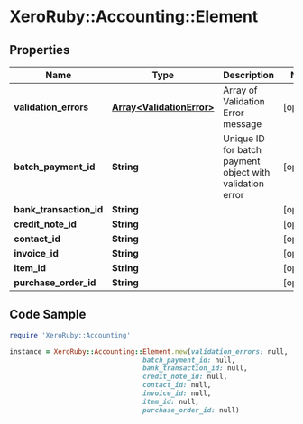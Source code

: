 # XeroRuby::Accounting::Element

## Properties

Name | Type | Description | Notes
------------ | ------------- | ------------- | -------------
**validation_errors** | [**Array&lt;ValidationError&gt;**](ValidationError.md) | Array of Validation Error message | [optional] 
**batch_payment_id** | **String** | Unique ID for batch payment object with validation error | [optional] 
**bank_transaction_id** | **String** |  | [optional] 
**credit_note_id** | **String** |  | [optional] 
**contact_id** | **String** |  | [optional] 
**invoice_id** | **String** |  | [optional] 
**item_id** | **String** |  | [optional] 
**purchase_order_id** | **String** |  | [optional] 

## Code Sample

```ruby
require 'XeroRuby::Accounting'

instance = XeroRuby::Accounting::Element.new(validation_errors: null,
                                 batch_payment_id: null,
                                 bank_transaction_id: null,
                                 credit_note_id: null,
                                 contact_id: null,
                                 invoice_id: null,
                                 item_id: null,
                                 purchase_order_id: null)
```


